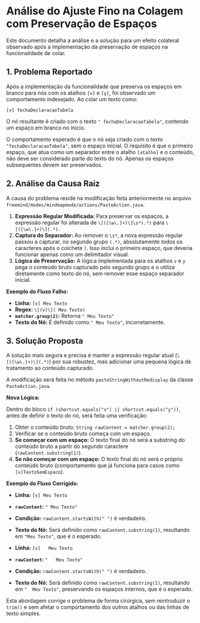# Análise do Ajuste Fino na Colagem com Preservação de Espaços

Este documento detalha a análise e a solução para um efeito colateral observado após a implementação da preservação de espaços na funcionalidade de colar.

## 1. Problema Reportado

Após a implementação da funcionalidade que preserva os espaços em branco para nós com os atalhos `[v]` e `[y]`, foi observado um comportamento indesejado. Ao colar um texto como:

`[v] fechaDeclaracaoTabela`

O nó resultante é criado com o texto `" fechaDeclaracaoTabela"`, contendo um espaço em branco no início.

O comportamento esperado é que o nó seja criado com o texto `"fechaDeclaracaoTabela"`, sem o espaço inicial. O requisito é que o primeiro espaço, que atua como um separador entre o atalho `[atalho]` e o conteúdo, não deve ser considerado parte do texto do nó. Apenas os espaços subsequentes devem ser preservados.

## 2. Análise da Causa Raiz

A causa do problema reside na modificação feita anteriormente no arquivo `freemind/modes/mindmapmode/actions/PasteAction.java`.

1.  **Expressão Regular Modificada:** Para preservar os espaços, a expressão regular foi alterada de `\[([\w\.]+)\]\s*(.*)` para `\[([\w\.]+)\](.*)`.
2.  **Captura do Separador:** Ao remover o `\s*`, a nova expressão regular passou a capturar, no segundo grupo `(.*)`, absolutamente todos os caracteres após o colchete `]`. Isso inclui o primeiro espaço, que deveria funcionar apenas como um delimitador visual.
3.  **Lógica de Preservação:** A lógica implementada para os atalhos `v` e `y` pega o conteúdo bruto capturado pelo segundo grupo e o utiliza diretamente como texto do nó, sem remover esse espaço separador inicial.

**Exemplo do Fluxo Falho:**
-   **Linha:** `[v] Meu Texto`
-   **Regex:** `\[(v)\]( Meu Texto)`
-   **`matcher.group(2)`:** Retorna `" Meu Texto"`
-   **Texto do Nó:** É definido como `" Meu Texto"`, incorretamente.

## 3. Solução Proposta

A solução mais segura e precisa é manter a expressão regular atual (`\[([\w\.]+)\](.*)`) por sua robustez, mas adicionar uma pequena lógica de tratamento ao conteúdo capturado.

A modificação será feita no método `pasteStringWithoutRedisplay` da classe `PasteAction.java`.

**Nova Lógica:**

Dentro do bloco `if (shortcut.equals("v") || shortcut.equals("y"))`, antes de definir o texto do nó, será feita uma verificação:

1.  Obter o conteúdo bruto: `String rawContent = matcher.group(2);`
2.  Verificar se o conteúdo bruto começa com um espaço.
3.  **Se começar com um espaço:** O texto final do nó será a substring do conteúdo bruto a partir do segundo caractere (`rawContent.substring(1)`).
4.  **Se não começar com um espaço:** O texto final do nó será o próprio conteúdo bruto (comportamento que já funciona para casos como `[v]TextoSemEspaco`).

**Exemplo do Fluxo Corrigido:**
-   **Linha:** `[v] Meu Texto`
-   **`rawContent`:** `" Meu Texto"`
-   **Condição:** `rawContent.startsWith(" ")` é verdadeiro.
-   **Texto do Nó:** Será definido como `rawContent.substring(1)`, resultando em `"Meu Texto"`, que é o esperado.

-   **Linha:** `[v]   Meu Texto`
-   **`rawContent`:** `"   Meu Texto"`
-   **Condição:** `rawContent.startsWith(" ")` é verdadeiro.
-   **Texto do Nó:** Será definido como `rawContent.substring(1)`, resultando em `"  Meu Texto"`, preservando os espaços internos, que é o esperado.

Esta abordagem corrige o problema de forma cirúrgica, sem reintroduzir o `trim()` e sem afetar o comportamento dos outros atalhos ou das linhas de texto simples.
